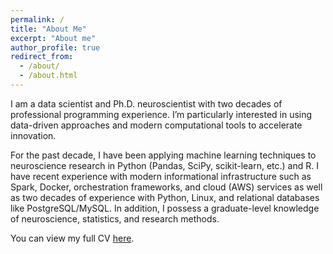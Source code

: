 ```yaml
---
permalink: /
title: "About Me"
excerpt: "About me"
author_profile: true
redirect_from: 
  - /about/
  - /about.html
---
```


I am a data scientist and Ph.D. neuroscientist with two decades of professional programming experience. I’m particularly interested in using data-driven approaches and modern computational tools to accelerate innovation.

For the past decade, I have been applying machine learning techniques to neuroscience research in Python (Pandas, SciPy, scikit-learn, etc.) and R. I have recent experience with modern informational infrastructure such as Spark, Docker, orchestration frameworks, and cloud (AWS) services as well as two decades of experience with Python, Linux, and relational databases like PostgreSQL/MySQL. In addition, I possess a graduate-level knowledge of neuroscience, statistics, and research methods.

You can view my full CV [here](/cv).
